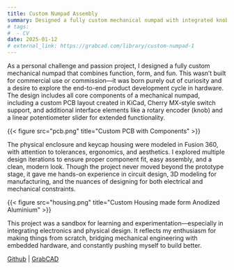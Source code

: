 ```yaml
---
title: Custom Numpad Assembly
summary: Designed a fully custom mechanical numpad with integrated knob and slider—complete with PCB, shell, and switch layout—purely as a passion project.
# tags:
#  - CV
date: 2025-01-12
# external_link: https://grabcad.com/library/custom-numpad-1
---
```


As a personal challenge and passion project, I designed a fully custom mechanical numpad that combines function, form, and fun. This wasn’t built for commercial use or commission—it was born purely out of curiosity and a desire to explore the end-to-end product development cycle in hardware. The design includes all core components of a mechanical numpad, including a custom PCB layout created in KiCad, Cherry MX-style switch support, and additional interface elements like a rotary encoder (knob) and a linear potentiometer slider for extended functionality.

{{< figure src="pcb.png" title="Custom PCB with Components" >}}

The physical enclosure and keycap housing were modeled in Fusion 360, with attention to tolerances, ergonomics, and aesthetics. I explored multiple design iterations to ensure proper component fit, easy assembly, and a clean, modern look. Though the project never moved beyond the prototype stage, it gave me hands-on experience in circuit design, 3D modeling for manufacturing, and the nuances of designing for both electrical and mechanical constraints.

{{< figure src="housing.png" title="Custom Housing made form Anodized Aluminium" >}}

This project was a sandbox for learning and experimentation—especially in integrating electronics and physical design. It reflects my enthusiasm for making things from scratch, bridging mechanical engineering with embedded hardware, and constantly pushing myself to build better.

[Github](https://github.com/Steelbot2803/numpad_pcb) | [GrabCAD](https://grabcad.com/library/custom-numpad-1)
